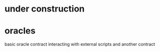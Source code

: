 # under construction

# oracles
basic oracle contract interacting with external scripts and another contract
